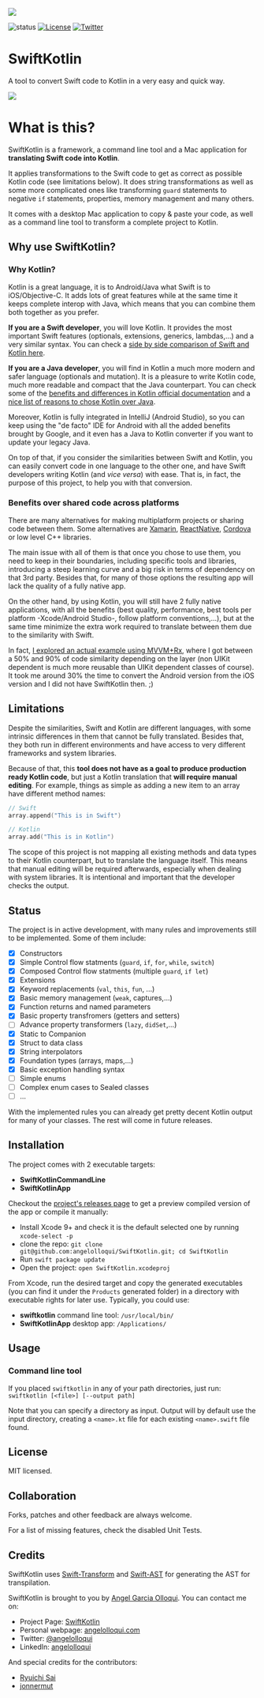 ![](Assets/logo_small.png)

![status](https://travis-ci.org/angelolloqui/SwiftKotlin.svg?branch=develop)
[![License](https://img.shields.io/badge/license-MIT-lightgrey.svg?maxAge=2592000)](https://opensource.org/licenses/MIT)
[![Twitter](https://img.shields.io/badge/twitter-@angelolloqui-blue.svg?maxAge=2592000)](http://twitter.com/angelolloqui)

# SwiftKotlin

A tool to convert Swift code to Kotlin in a very easy and quick way.

![](Assets/screenshot.png)

# What is this?

SwiftKotlin is a framework, a command line tool and a Mac application for **translating Swift code into Kotlin**.

It applies transformations to the Swift code to get as correct as possible Kotlin code (see limitations below). It does string transformations as well as some more complicated ones like transforming `guard` statements to negative `if` statements, properties, memory management and many others.

It comes with a desktop Mac application to copy & paste your code, as well as a command line tool to transform a complete project to Kotlin.


## Why use SwiftKotlin?

### Why Kotlin?
Kotlin is a great language, it is to Android/Java what Swift is to iOS/Objective-C. It adds lots of great features while at the same time it keeps complete interop with Java, which means that you can combine them both together as you prefer. 

**If you are a Swift developer**, you will love Kotlin. It provides the most important Swift features (optionals, extensions, generics, lambdas,...) and a very similar syntax. You can check a [side by side comparison of Swift and Kotlin here](https://nilhcem.github.io/swift-is-like-kotlin/).

**If you are a Java developer**, you will find in Kotlin a much more modern and safer language (optionals and mutation). It is a pleasure to write Kotlin code, much more readable and compact that the Java counterpart. You can check some of the [benefits and differences in Kotlin official documentation](https://kotlinlang.org/docs/reference/comparison-to-java.html) and a [nice list of reasons to chose Kotlin over Java](https://medium.freecodecamp.com/why-kotlin-is-my-next-programming-language-c25c001e26e3#.hjam7bscd).

Moreover, Kotlin is fully integrated in IntelliJ (Android Studio), so you can keep using the "de facto" IDE for Android with all the added benefits brought by Google, and it even has a Java to Kotlin converter if you want to update your legacy Java.

On top of that, if you consider the similarities between Swift and Kotlin, you can easily convert code in one language to the other one, and have Swift developers writing Kotlin (and *vice versa*) with ease. That is, in fact, the purpose of this project, to help you with that conversion.


### Benefits over shared code across platforms
There are many alternatives for making multiplatform projects or sharing code between them. Some alternatives are [Xamarin](https://www.xamarin.com/), [ReactNative](https://facebook.github.io/react-native/), [Cordova](https://cordova.apache.org/) or low level C++ libraries.

The main issue with all of them is that once you chose to use them, you need to keep in their boundaries, including specific tools and libraries, introducing a steep learning curve and a big risk in terms of dependency on that 3rd party. Besides that, for many of those options the resulting app will lack the quality of a fully native app.

On the other hand, by using Kotlin, you will still have 2 fully native applications, with all the benefits (best quality, performance, best tools per platform -Xcode/Android Studio-, follow platform conventions,...), but at the same time minimize the extra work required to translate between them due to the similarity with Swift. 

In fact, [I explored an actual example using MVVM+Rx](http://angelolloqui.com/blog/38-Swift-vs-Kotlin-for-real-iOS-Android-apps), where I got between a 50% and 90% of code similarity depending on the layer (non UIKit dependent is much more reusable than UIKit dependent classes of course). It took me around 30% the time to convert the Android version from the iOS version and I did not have SwiftKotlin then. ;)


## Limitations
Despite the similarities, Swift and Kotlin are different languages, with some intrinsic differences in them that cannot be fully translated. Besides that, they both run in different environments and have access to very different frameworks and system libraries.

Because of that, this **tool does not have as a goal to produce production ready Kotlin code**, but just a Kotlin translation that **will require manual editing**. For example, things as simple as adding a new item to an array have different method names:

```swift
// Swift
array.append("This is in Swift")
```
```kotlin
// Kotlin
array.add("This is in Kotlin")
```

The scope of this project is not mapping all existing methods and data types to their Kotlin counterpart, but to translate the language itself. This means that manual editing will be required afterwards, especially when dealing with system libraries. It is intentional and important that the developer checks the output.


## Status


The project is in active development, with many rules and improvements still to be implemented. Some of them include:

- [x] Constructors
- [x] Simple Control flow statments (`guard`, `if`, `for`, `while`, `switch`)
- [x] Composed Control flow statments (multiple `guard`, `if let`)
- [x] Extensions
- [x] Keyword replacements (`val`, `this`, `fun`, ...)
- [x] Basic memory management (`weak`, captures,...)
- [x] Function returns and named parameters
- [x] Basic property transfromers (getters and setters)
- [ ] Advance property transformers (`lazy`, `didSet`,...)
- [x] Static to Companion
- [x] Struct to data class
- [x] String interpolators
- [x] Foundation types (arrays, maps,...)
- [x] Basic exception handling syntax
- [ ] Simple enums
- [ ] Complex enum cases to Sealed classes
- [ ] ...

With the implemented rules you can already get pretty decent Kotlin output for many of your classes. The rest will come in future releases.


## Installation

The project comes with 2 executable targets:

- **SwiftKotlinCommandLine**
- **SwiftKotlinApp**

Checkout the [project's releases page](https://github.com/angelolloqui/SwiftKotlin/releases) to get a preview compiled version of the app or compile it manually:

- Install Xcode 9+ and check it is the default selected one by running `xcode-select -p`
- clone the repo: `git clone git@github.com:angelolloqui/SwiftKotlin.git; cd SwiftKotlin`
- Run `swift package update`
- Open the project: `open SwiftKotlin.xcodeproj`

From Xcode, run the desired target and copy the generated executables (you can find it under the `Products` generated folder) in a directory with executable rights for later use. Typically, you could use:

- **swiftkotlin** command line tool: `/usr/local/bin/`
- **SwiftKotlinApp** desktop app: `/Applications/`

## Usage
### Command line tool
If you placed `swiftkotlin` in any of your path directories, just run: `swiftkotlin [<file>] [--output path]`

Note that you can specify a directory as input. Output will by default use the input directory, creating a `<name>.kt` file for each existing `<name>.swift` file found. 


## License

MIT licensed.

## Collaboration

Forks, patches and other feedback are always welcome.

For a list of missing features, check the disabled Unit Tests.


## Credits

SwiftKotlin uses [Swift-Transform](https://github.com/yanagiba/swift-transform) and [Swift-AST](https://github.com/yanagiba/swift-ast) for generating the AST for transpilation.

SwiftKotlin is brought to you by [Angel Garcia Olloqui](http://angelolloqui.com). You can contact me on:

- Project Page: [SwiftKotlin](https://github.com/angelolloqui/SwiftKotlin)
- Personal webpage: [angelolloqui.com](http://angelolloqui.com)
- Twitter: [@angelolloqui](http://twitter.com/angelolloqui)
- LinkedIn: [angelolloqui](http://www.linkedin.com/in/angelolloqui)

And special credits for the contributors:
- [Ryuichi Sai](https://github.com/ryuichis)
- [jonnermut](https://github.com/jonnermut)
